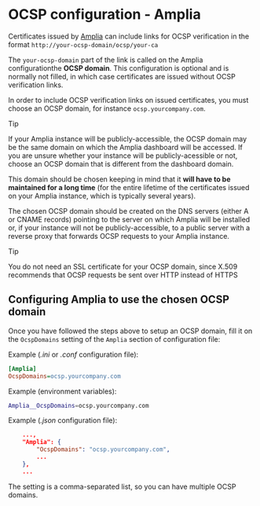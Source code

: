 ﻿# OCSP configuration - Amplia

Certificates issued by [Amplia](../index.md) can include links for OCSP verification in the format `http://your-ocsp-domain/ocsp/your-ca`

The `your-ocsp-domain` part of the link is called on the Amplia configurationthe **OCSP domain**. This configuration is optional and is normally not filled,
in which case certificates are issued without OCSP verification links.

In order to include OCSP verification links on issued certificates, you must choose an OCSP domain, for instance `ocsp.yourcompany.com`.

> [!TIP]
> If your Amplia instance will be publicly-accessible, the OCSP domain may be the same domain on which the Amplia dashboard will be accessed.
> If you are unsure whether your instance will be publicly-acessible or not, choose an OCSP domain that is different from the dashboard domain.

This domain should be chosen keeping in mind that it **will have to be maintained for a long time** (for the entire lifetime of the certificates
issued on your Amplia instance, which is typically several years).

The chosen OCSP domain should be created on the DNS servers (either A or CNAME records) pointing to the server on which Amplia will be installed or,
if your instance will not be publicly-accessible, to a public server with a reverse proxy that forwards OCSP requests to your Amplia instance.

> [!TIP]
> You do not need an SSL certificate for your OCSP domain, since X.509 recommends that OCSP requests be sent over HTTP instead of HTTPS

## Configuring Amplia to use the chosen OCSP domain

Once you have followed the steps above to setup an OCSP domain, fill it on the `OcspDomains` setting of the `Amplia` section of configuration file:

Example (*.ini* or *.conf* configuration file):

```ini
[Amplia]
OcspDomains=ocsp.yourcompany.com
```

Example (environment variables):

```bash
Amplia__OcspDomains=ocsp.yourcompany.com
```

Example (*.json* configuration file):

```json
    ...,
    "Amplia": {
        "OcspDomains": "ocsp.yourcompany.com",
        ...
    },
    ...
```

The setting is a comma-separated list, so you can have multiple OCSP domains.
